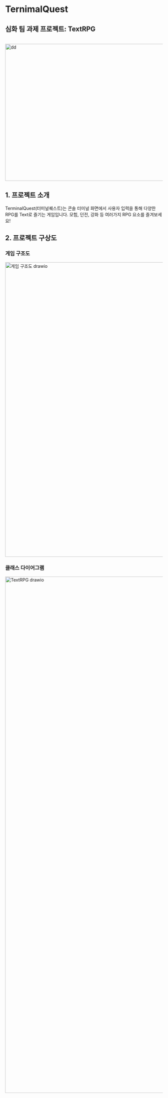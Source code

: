 # TernimalQuest

## 심화 팀 과제 프로젝트: TextRPG
<br>

<img width="738" height="438" alt="dd" src="https://github.com/user-attachments/assets/1820e174-f1ab-4e4c-af42-44f385963851" />


## 1. 프로젝트 소개

TerminalQuest(터미널퀘스트)는 콘솔 터미널 화면에서 사용자 입력을 통해 다양한 RPG를
Text로 즐기는 게임입니다. 모험, 던전, 강화 등 여러가지 RPG 요소를 즐겨보세요!
   

## 2. 프로젝트 구상도
 ### 게임 구조도
 
<img width="1681" height="942" alt="게임 구조도 drawio" src="https://github.com/user-attachments/assets/c2a5de58-3a43-4d02-ad33-f60dbd1b7b55" />


  ### 클래스 다이어그램
  
<img width="2211" height="1651" alt="TextRPG drawio" src="https://github.com/user-attachments/assets/bfbc81a0-4f35-4fc7-bee3-fbe10d4a8e27" />

